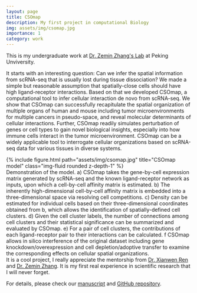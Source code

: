 ```yaml
---
layout: page
title: CSOmap
description: My first project in computational Biology
img: assets/img/csomap.jpg
importance: 1
category: work
---
```


This is my undergraduate work at <a href="http://cancer-pku.cn">Dr. Zemin Zhang's Lab</a> at Peking Unviversity.

It starts with an interesting question: Can we infer the spatial information from scRNA-seq that is usually lost during tissue dissociation? We made a simple but reasonable assumption that spatially-close cells should have high ligand-receptor interactions. Based on that we developed CSOmap, a computational tool to infer cellular interaction de novo from scRNA-seq. We show that CSOmap can successfully recapitulate the spatial organization of multiple organs of human and mouse including tumor microenvironments for multiple cancers in pseudo-space, and reveal molecular determinants of cellular interactions. Further, CSOmap readily simulates perturbation of genes or cell types to gain novel biological insights, especially into how immune cells interact in the tumor microenvironment. CSOmap can be a widely applicable tool to interrogate cellular organizations based on scRNA-seq data for various tissues in diverse systems. 
<div class="row">
    <div class="col-sm mt-3 mt-md-0">
        {% include figure.html path="assets/img/csomap.jpg" title="CSOmap model" class="img-fluid rounded z-depth-1" %}
    </div>
</div>
<div class="caption">
    Demonstration of the model. a) CSOmap takes the gene-by-cell expression matrix generated by scRNA-seq and the known ligand-receptor network as inputs, upon which a cell-by-cell affinity matrix is estimated. b) The inherently high-dimensional cell-by-cell affinity matrix is embedded into a three-dimensional space via resolving cell competitions. c) Density can be estimated for individual cells based on their three-dimensional coordinates obtained from b, which allows the identification of spatially-defined cell clusters. d) Given the cell cluster labels, the number of connections among cell clusters and their statistical significance can be summarized and evaluated by CSOmap. e) For a pair of cell clusters, the contributions of each ligand-receptor pair to their interactions can be calculated. f CSOmap allows in silico interference of the original dataset including gene knockdown/overexpression and cell depletion/adoptive transfer to examine the corresponding effects on cellular spatial organizations.
</div>
It is a cool project, I really appreciate the mentorship from <a href="http://zhangroup.aporc.org/XianwenRen">Dr. Xianwen Ren</a> and <a href="http://cancer-pku.cn/index.php/people/zemin-zhang/">Dr. Zemin Zhang</a>. It is my first real experience in scientific research that I will never forget.

For details, please check our <a href="https://www.nature.com/articles/s41422-020-0353-2">manuscript</a> and <a href="https://github.com/zhongguojie1998/CSOmap">GitHub repository</a>.
